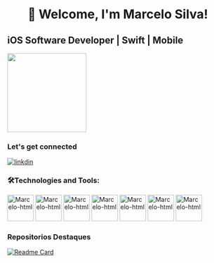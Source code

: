 <h1 align= "center">   Welcome, I'm Marcelo Silva! </h1>

## iOS Software Developer | Swift | Mobile 
 
 <div>
 
<img height="180em" src="https://github-readme-stats.vercel.app/api?username=marcelossv&show_icons=true&theme=onedark"/>

 </div>
   

### Let's get connected 
 
 [![linkdin](https://img.shields.io/badge/LinkedIn-0077B5?style=for-the-badge&logo=linkedin&logoColor=white)](https://www.linkedin.com/in/marcelossv/)

 
 ### 🛠Technologies and Tools:
 
 <div>
 <img align= "centeer" alt="Marcelo-html" height= "60" widht= "60" src="https://cdn.jsdelivr.net/gh/devicons/devicon/icons/xcode/xcode-original.svg"/>
 <img align= "centeer" alt="Marcelo-html" height= "60" widht= "60" src="https://cdn.jsdelivr.net/gh/devicons/devicon/icons/swift/swift-original.svg"/>
 <img align= "centeer" alt="Marcelo-html" height= "60" widht= "60" src="https://cdn.jsdelivr.net/gh/devicons/devicon/icons/firebase/firebase-plain-wordmark.svg"/>
  <img align= "centeer" alt="Marcelo-html" height= "60" widht= "60" src="https://cdn.jsdelivr.net/gh/devicons/devicon/icons/figma/figma-original.svg" />
 <img align= "centeer" alt="Marcelo-html" height= "60" widht= "60" src="https://cdn.jsdelivr.net/gh/devicons/devicon/icons/photoshop/photoshop-line.svg" />
 <img align= "centeer" alt="Marcelo-html" height= "60" widht= "60" src="https://cdn.jsdelivr.net/gh/devicons/devicon/icons/trello/trello-plain-wordmark.svg" />
 <img align= "centeer" alt="Marcelo-html" height= "60" widht= "60" src="https://cdn.jsdelivr.net/gh/devicons/devicon/icons/git/git-plain.svg" />
 <div>
 
  
### Repositorios Destaques
  [![Readme Card](https://github-readme-stats.vercel.app/api/pin/?username=anuraghazra&repo=github-readme-stats)](https://github.com/anuraghazra/github-readme-stats)
